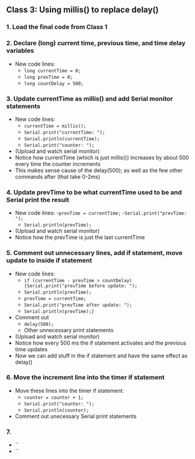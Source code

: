 ## Class 3: Using millis() to replace delay()
### 1. Load the final code from Class 1
### 2. Declare (long) current time, previous time, and time delay variables
- New code lines:
  - `long currentTime = 0;`
  - `long prevTime = 0;`
  - `long countDelay = 500;`
 
### 3. Update currentTime as millis() and add Serial monitor statements
- New code lines:
  - `currentTime = millis();`
  - `Serial.print("currentTime: ");`
  - `Serial.println(currentTime);`
  - `Serial.print("counter: ");`
- (Upload and watch serial monitor)
- Notice how currentTime (which is just millis()) increases by about 500 every time the counter increments
- This makes sense cause of the delay(500); as well as the few other commands after (that take 0-2ms)

### 4. Update prevTime to be what currentTime used to be and Serial print the result
- New code lines:
  -`prevTime = currentTime;`
  -`Serial.print("prevTime: ");`
  - `Serial.println(prevTime);`
- (Upload and watch serial monitor)
- Notice how the prevTime is just the last currentTime
### 5. Comment out unnecessary lines, add if statement, move update to inside if statement
- New code lines:
  - `if (currentTime - prevTime > countDelay) {Serial.print("prevTime before update: ");`
  - `Serial.println(prevTime);`
  - `prevTime = currentTime;`
  - `Serial.print("prevTime after update: ");`
  - `Serial.println(prevTime);}`
- Comment out
  - `delay(500);`
  - Other unnecessary print statements
- (Upload and watch serial monitor)
- Notice how every 500 ms the if statement activates and the previous time updates
- Now we can add stuff in the if statement and have the same effect as delay()

### 6. Move the increment line into the timer if statement
- Move these lines into the timer if statement:
  - `counter = counter + 1;`
  - `Serial.print("counter: ");`
  - `Serial.println(counter);`
- Comment out unecessary Serial print statements

### 7.
- ``
- ``
